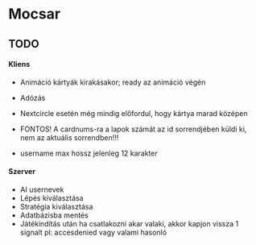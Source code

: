 # Mocsar

## TODO

#### Kliens
* Animáció kártyák kirakásakor; ready az animáció végén
* Adózás
* Nextcircle esetén még mindig előfordul, hogy kártya marad középen
* FONTOS! A cardnums-ra a lapok számát az id sorrendjében küldi ki, nem az aktuális sorrendben!!! 

* username max hossz jelenleg 12 karakter 

#### Szerver
* AI usernevek
* Lépés kiválasztása
* Stratégia kiválasztása
* Adatbázisba mentés
* Játékindítás után ha csatlakozni akar valaki, akkor kapjon vissza 1 signalt pl: accesdenied vagy valami hasonló

